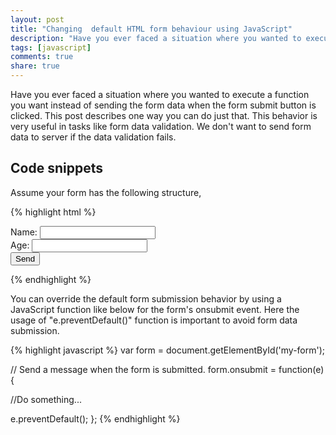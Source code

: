 ```yaml
---
layout: post
title: "Changing  default HTML form behaviour using JavaScript"
description: "Have you ever faced a situation where you wanted to execute a function you want instead of sending the form data when the submit button is clicked. This post describes one way you can do just that."
tags: [javascript]
comments: true
share: true
---
```


Have you ever faced a situation where you wanted to execute a function
you want instead of sending the form data when the form submit button is
clicked. This post describes one way you can do just that. This
behavior is very useful in tasks like form data validation. We don't
want to send form data to server if the data validation fails.

## Code snippets 

Assume your form has the following structure,

{% highlight html %}
<form id="my-form">
  Name: <input type="text" name="name"><br />
  Age: <input type="text" name="age"><br />
  <button type="submit">Send</button>
</form>
{% endhighlight %}

You can override the default form submission behavior by using a
JavaScript function like below for the form's onsubmit event. Here the
usage of "e.preventDefault()" function is important to avoid form data
submission.

{% highlight javascript %}
var form = document.getElementById('my-form');

// Send a message when the form is submitted.
form.onsubmit = function(e) {

  //Do something... 

  e.preventDefault();
};
{% endhighlight %}
